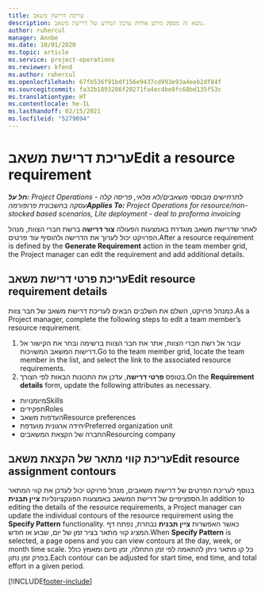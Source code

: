 ```yaml
---
title: עריכת דרישת משאב
description: נושא זה מספק מידע אודות עדכון המידע של דרישת משאב.
author: ruhercul
manager: Annbe
ms.date: 10/01/2020
ms.topic: article
ms.service: project-operations
ms.reviewer: kfend
ms.author: ruhercul
ms.openlocfilehash: 67fb536f91bdf156e9437cd993e93a4eeb2df84f
ms.sourcegitcommit: fa32b1893286f20271fa4ec4be8fc68bd135f53c
ms.translationtype: HT
ms.contentlocale: he-IL
ms.lasthandoff: 02/15/2021
ms.locfileid: "5279094"
---
```

# <a name="edit-a-resource-requirement"></a><span data-ttu-id="509a2-103">עריכת דרישת משאב</span><span class="sxs-lookup"><span data-stu-id="509a2-103">Edit a resource requirement</span></span>

<span data-ttu-id="509a2-104">_**חל על:** Project Operations לתרחישים מבוססי משאבים/לא מלאי, פריסה קלה - עסקה בחשבונית פרופורמה_</span><span class="sxs-lookup"><span data-stu-id="509a2-104">_**Applies To:** Project Operations for resource/non-stocked based scenarios, Lite deployment - deal to proforma invoicing_</span></span>

<span data-ttu-id="509a2-105">לאחר שדרישת משאב מוגדרת באמצעות הפעולה **צור דרישה** ברשת חברי הצוות, מנהל הפרויקט יכול לערוך את הדרישה ולהוסיף עוד פרטים.</span><span class="sxs-lookup"><span data-stu-id="509a2-105">After a resource requirement is defined by the **Generate Requirement** action in the team member grid, the Project manager can edit the requirement and add additional details.</span></span>

## <a name="edit-resource-requirement-details"></a><span data-ttu-id="509a2-106">עריכת פרטי דרישת משאב</span><span class="sxs-lookup"><span data-stu-id="509a2-106">Edit resource requirement details</span></span>

<span data-ttu-id="509a2-107">כמנהל פרויקט, השלם את השלבים הבאים לעריכת דרישת משאב של חבר צוות.</span><span class="sxs-lookup"><span data-stu-id="509a2-107">As a Project manager, complete the following steps to edit a team member’s resource requirement.</span></span>

1. <span data-ttu-id="509a2-108">עבור אל רשת חברי הצוות, אתר את חבר הצוות ברשימה ובחר את הקישור אל דרישות המשאב המשויכות.</span><span class="sxs-lookup"><span data-stu-id="509a2-108">Go to the team member grid, locate the team member in the list, and select the link to the associated resource requirements.</span></span>
2. <span data-ttu-id="509a2-109">בטופס **פרטי דרישה**, עדכן את התכונות הבאות לפי הצורך.</span><span class="sxs-lookup"><span data-stu-id="509a2-109">On the **Requirement details** form, update the following attributes as necessary.</span></span>

- <span data-ttu-id="509a2-110">מיומנויות</span><span class="sxs-lookup"><span data-stu-id="509a2-110">Skills</span></span>
- <span data-ttu-id="509a2-111">תפקידים</span><span class="sxs-lookup"><span data-stu-id="509a2-111">Roles</span></span>
- <span data-ttu-id="509a2-112">העדפות משאב</span><span class="sxs-lookup"><span data-stu-id="509a2-112">Resource preferences</span></span>
- <span data-ttu-id="509a2-113">יחידה ארגונית מועדפת</span><span class="sxs-lookup"><span data-stu-id="509a2-113">Preferred organization unit</span></span>
- <span data-ttu-id="509a2-114">החברה של הקצאת המשאבים</span><span class="sxs-lookup"><span data-stu-id="509a2-114">Resourcing company</span></span>

## <a name="edit-resource-assignment-contours"></a><span data-ttu-id="509a2-115">עריכת קווי מתאר של הקצאת משאב</span><span class="sxs-lookup"><span data-stu-id="509a2-115">Edit resource assignment contours</span></span>

<span data-ttu-id="509a2-116">בנוסף לעריכת הפרטים של דרישות משאבים, מנהל פרויקט יכול לעדכן את קווי המתאר הספציפיים של דרישת המשאב באמצעות הפונקציונליות **ציין תבנית**.</span><span class="sxs-lookup"><span data-stu-id="509a2-116">In addition to editing the details of the resource requirements, a Project manager can update the individual contours of the resource requirement using the **Specify Pattern** functionality.</span></span> <span data-ttu-id="509a2-117">כאשר האפשרות **ציין תבנית** נבחרת, נפתח דף המציג קווי מתאר בציר זמן של יום, שבוע או חודש.</span><span class="sxs-lookup"><span data-stu-id="509a2-117">When **Specify Pattern** is selected, a page opens and you can view contours at the day, week, or month time scale.</span></span> <span data-ttu-id="509a2-118">כל קו מתאר ניתן להתאמה לפי זמן התחלה, זמן סיום ומאמץ כולל בפרק זמן נתון.</span><span class="sxs-lookup"><span data-stu-id="509a2-118">Each contour can be adjusted for start time, end time, and total effort in a given period.</span></span>

[!INCLUDE[footer-include](../includes/footer-banner.md)]